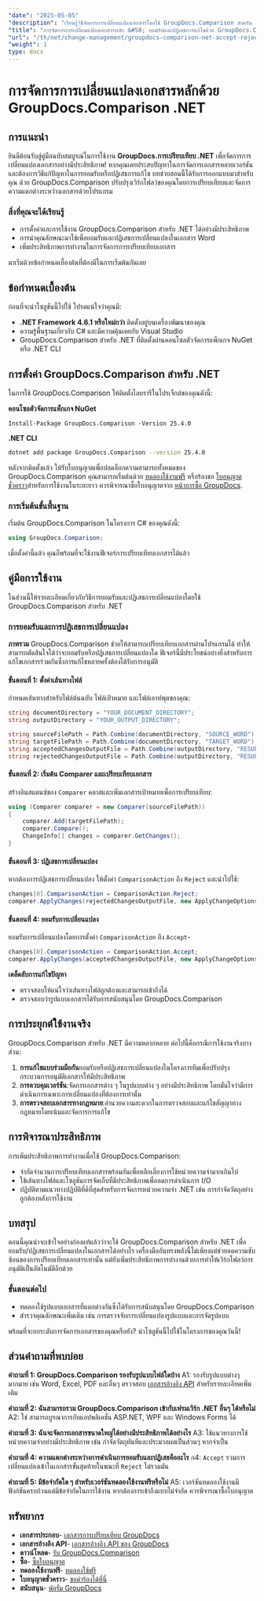 ```yaml
---
"date": "2025-05-05"
"description": "เรียนรู้วิธีจัดการการเปลี่ยนแปลงเอกสารโดยใช้ GroupDocs.Comparison สำหรับ .NET ปรับปรุงเวิร์กโฟลว์ของคุณโดยการเปรียบเทียบ ยอมรับ หรือปฏิเสธการแก้ไขในเอกสาร Word ด้วยโปรแกรม"
"title": "การจัดการการเปลี่ยนแปลงเอกสารหลัก &#58; ยอมรับและปฏิเสธการแก้ไขด้วย GroupDocs.Comparison .NET"
"url": "/th/net/change-management/groupdocs-comparison-net-accept-reject-changes/"
"weight": 1
type: docs
---
```

# การจัดการการเปลี่ยนแปลงเอกสารหลักด้วย GroupDocs.Comparison .NET

## การแนะนำ

ยินดีต้อนรับสู่คู่มือฉบับสมบูรณ์ในการใช้งาน **GroupDocs.การเปรียบเทียบ .NET** เพื่อจัดการการเปลี่ยนแปลงเอกสารอย่างมีประสิทธิภาพ! หากคุณเคยประสบปัญหาในการจัดการเอกสารหลายเวอร์ชันและต้องการวิธีแก้ปัญหาในการยอมรับหรือปฏิเสธการแก้ไข บทช่วยสอนนี้ได้รับการออกแบบมาสำหรับคุณ ด้วย GroupDocs.Comparison ปรับปรุงเวิร์กโฟลว์ของคุณโดยการเปรียบเทียบและจัดการความแตกต่างระหว่างเอกสารด้วยโปรแกรม

### สิ่งที่คุณจะได้เรียนรู้
- การตั้งค่าและการใช้งาน GroupDocs.Comparison สำหรับ .NET ได้อย่างมีประสิทธิภาพ
- การนำคุณลักษณะมาใช้เพื่อยอมรับและปฏิเสธการเปลี่ยนแปลงในเอกสาร Word
- เพิ่มประสิทธิภาพการทำงานในการจัดการการเปรียบเทียบเอกสาร

มาเริ่มด้วยข้อกำหนดเบื้องต้นที่ต้องมีในการเริ่มต้นกันเลย

## ข้อกำหนดเบื้องต้น
ก่อนที่จะนำโซลูชันนี้ไปใช้ โปรดแน่ใจว่าคุณมี:

- **.NET Framework 4.6.1 หรือใหม่กว่า** ติดตั้งอยู่บนเครื่องพัฒนาของคุณ
- ความรู้พื้นฐานเกี่ยวกับ C# และมีความคุ้นเคยกับ Visual Studio
- GroupDocs.Comparison สำหรับ .NET ที่ติดตั้งผ่านคอนโซลตัวจัดการแพ็กเกจ NuGet หรือ .NET CLI

## การตั้งค่า GroupDocs.Comparison สำหรับ .NET

ในการใช้ GroupDocs.Comparison ให้ติดตั้งไลบรารีในโปรเจ็กต์ของคุณดังนี้:

**คอนโซลตัวจัดการแพ็กเกจ NuGet**
```
Install-Package GroupDocs.Comparison -Version 25.4.0
```

**\.NET CLI**
```bash
dotnet add package GroupDocs.Comparison --version 25.4.0
```

หลังจากติดตั้งแล้ว ให้รับใบอนุญาตเพื่อปลดล็อกความสามารถทั้งหมดของ GroupDocs.Comparison คุณสามารถเริ่มต้นด้วย [ทดลองใช้งานฟรี](https://releases.groupdocs.com/comparison/net/) หรือร้องขอ [ใบอนุญาตชั่วคราว](https://purchase.groupdocs.com/temporary-license/)สำหรับการใช้งานในระยะยาว ควรพิจารณาซื้อใบอนุญาตจาก [หน้าการซื้อ GroupDocs](https://purchase-groupdocs.com/buy).

### การเริ่มต้นขั้นพื้นฐาน

เริ่มต้น GroupDocs.Comparison ในโครงการ C# ของคุณดังนี้:

```csharp
using GroupDocs.Comparison;
```

เมื่อตั้งค่านี้แล้ว คุณก็พร้อมที่จะใช้งานฟีเจอร์การเปรียบเทียบเอกสารได้แล้ว

## คู่มือการใช้งาน
ในส่วนนี้ให้รายละเอียดเกี่ยวกับวิธีการยอมรับและปฏิเสธการเปลี่ยนแปลงโดยใช้ GroupDocs.Comparison สำหรับ .NET

### การยอมรับและการปฏิเสธการเปลี่ยนแปลง

**ภาพรวม**
GroupDocs.Comparison ช่วยให้สามารถเปรียบเทียบเอกสารผ่านโปรแกรมได้ ทำให้สามารถตัดสินใจได้ว่าจะยอมรับหรือปฏิเสธการเปลี่ยนแปลงใด ฟีเจอร์นี้มีประโยชน์อย่างยิ่งสำหรับการแก้ไขเอกสารร่วมกันซึ่งการแก้ไขหลายครั้งต้องได้รับการอนุมัติ

#### ขั้นตอนที่ 1: ตั้งค่าเส้นทางไฟล์
กำหนดเส้นทางสำหรับไฟล์ต้นฉบับ ไฟล์เป้าหมาย และไฟล์เอาท์พุตของคุณ:

```csharp
string documentDirectory = "YOUR_DOCUMENT_DIRECTORY";
string outputDirectory = "YOUR_OUTPUT_DIRECTORY";

string sourceFilePath = Path.Combine(documentDirectory, "SOURCE_WORD");
string targetFilePath = Path.Combine(documentDirectory, "TARGET_WORD");
string acceptedChangesOutputFile = Path.Combine(outputDirectory, "RESULT_WITH_ACCEPTED_CHANGE_WORD");
string rejectedChangesOutputFile = Path.Combine(outputDirectory, "RESULT_WITH_REJECTED_CHANGE_WORD");
```

#### ขั้นตอนที่ 2: เริ่มต้น Comparer และเปรียบเทียบเอกสาร
สร้างอินสแตนซ์ของ `Comparer` คลาสและเพิ่มเอกสารเป้าหมายเพื่อการเปรียบเทียบ:

```csharp
using (Comparer comparer = new Comparer(sourceFilePath))
{
    comparer.Add(targetFilePath);
    comparer.Compare();
    ChangeInfo[] changes = comparer.GetChanges();
}
```

#### ขั้นตอนที่ 3: ปฏิเสธการเปลี่ยนแปลง
หากต้องการปฏิเสธการเปลี่ยนแปลง ให้ตั้งค่า `ComparisonAction` ถึง `Reject` และนำไปใช้:

```csharp
changes[0].ComparisonAction = ComparisonAction.Reject;
comparer.ApplyChanges(rejectedChangesOutputFile, new ApplyChangeOptions { Changes = changes, SaveOriginalState = true });
```

#### ขั้นตอนที่ 4: ยอมรับการเปลี่ยนแปลง
ยอมรับการเปลี่ยนแปลงโดยการตั้งค่า `ComparisonAction` ถึง `Accept`-

```csharp
changes[0].ComparisonAction = ComparisonAction.Accept;
comparer.ApplyChanges(acceptedChangesOutputFile, new ApplyChangeOptions { Changes = changes });
```

**เคล็ดลับการแก้ไขปัญหา**
- ตรวจสอบให้แน่ใจว่าเส้นทางไฟล์ถูกต้องและสามารถเข้าถึงได้
- ตรวจสอบว่ารูปแบบเอกสารได้รับการสนับสนุนโดย GroupDocs.Comparison

## การประยุกต์ใช้งานจริง
GroupDocs.Comparison สำหรับ .NET มีความหลากหลาย ต่อไปนี้คือกรณีการใช้งานจริงบางส่วน:

1. **การแก้ไขแบบร่วมมือกัน**ยอมรับหรือปฏิเสธการเปลี่ยนแปลงในโครงการทีมเพื่อปรับปรุงกระบวนการอนุมัติเอกสารให้มีประสิทธิภาพ
2. **การควบคุมเวอร์ชัน**:จัดการเอกสารต่าง ๆ ในรูปแบบต่าง ๆ อย่างมีประสิทธิภาพ โดยมั่นใจว่ามีการดำเนินการเฉพาะการเปลี่ยนแปลงที่ต้องการเท่านั้น
3. **การตรวจสอบเอกสารทางกฎหมาย**:อำนวยความสะดวกในการตรวจสอบและแก้ไขสัญญาทางกฎหมายโดยเน้นและจัดการการแก้ไข

## การพิจารณาประสิทธิภาพ
การเพิ่มประสิทธิภาพการทำงานเมื่อใช้ GroupDocs.Comparison:
- จำกัดจำนวนการเปรียบเทียบเอกสารพร้อมกันเพื่อหลีกเลี่ยงการใช้หน่วยความจำมากเกินไป
- ใช้เส้นทางไฟล์และโซลูชันการจัดเก็บที่มีประสิทธิภาพเพื่อลดการดำเนินการ I/O
- ปฏิบัติตามแนวทางปฏิบัติที่ดีที่สุดสำหรับการจัดการหน่วยความจำ .NET เช่น การกำจัดวัตถุอย่างถูกต้องหลังการใช้งาน

## บทสรุป
ตอนนี้คุณน่าจะเข้าใจอย่างถ่องแท้แล้วว่าจะใช้ GroupDocs.Comparison สำหรับ .NET เพื่อยอมรับ/ปฏิเสธการเปลี่ยนแปลงในเอกสารได้อย่างไร เครื่องมืออันทรงพลังนี้ไม่เพียงแต่ช่วยลดความซับซ้อนของการเปรียบเทียบเอกสารเท่านั้น แต่ยังเพิ่มประสิทธิภาพการทำงานด้วยการทำให้เวิร์กโฟลว์การอนุมัติเป็นอัตโนมัติอีกด้วย

### ขั้นตอนต่อไป
- ทดลองใช้รูปแบบเอกสารที่แตกต่างกันซึ่งได้รับการสนับสนุนโดย GroupDocs.Comparison
- สำรวจคุณลักษณะเพิ่มเติม เช่น การตรวจจับการเปลี่ยนแปลงรูปแบบและการจัดรูปแบบ

พร้อมที่จะยกระดับการจัดการเอกสารของคุณหรือยัง? นำโซลูชันนี้ไปใช้ในโครงการของคุณวันนี้!

## ส่วนคำถามที่พบบ่อย
**คำถามที่ 1: GroupDocs.Comparison รองรับรูปแบบไฟล์ใดบ้าง**
A1: รองรับรูปแบบต่างๆ มากมาย เช่น Word, Excel, PDF และอื่นๆ ตรวจสอบ [เอกสารอ้างอิง API](https://reference.groupdocs.com/comparison/net/) สำหรับรายละเอียดเพิ่มเติม

**คำถามที่ 2: ฉันสามารถรวม GroupDocs.Comparison เข้ากับเฟรมเวิร์ก .NET อื่นๆ ได้หรือไม่**
A2: ใช่ สามารถบูรณาการกับแอปพลิเคชั่น ASP.NET, WPF และ Windows Forms ได้

**คำถามที่ 3: ฉันจะจัดการเอกสารขนาดใหญ่ได้อย่างมีประสิทธิภาพได้อย่างไร**
A3: ใช้แนวทางการใช้หน่วยความจำอย่างมีประสิทธิภาพ เช่น กำจัดวัตถุทันทีและประมวลผลเป็นส่วนๆ หากจำเป็น

**คำถามที่ 4: ความแตกต่างระหว่างการดำเนินการยอมรับและปฏิเสธคืออะไร**
ก4: `Accept` รวมการเปลี่ยนแปลงเข้าในเอกสารขั้นสุดท้ายในขณะที่ `Reject` ไม่รวมมัน

**คำถามที่ 5: มีข้อจำกัดใด ๆ สำหรับเวอร์ชันทดลองใช้งานฟรีหรือไม่**
A5: เวอร์ชันทดลองใช้งานมีฟังก์ชันครบถ้วนแต่มีข้อจำกัดในการใช้งาน หากต้องการเข้าถึงแบบไม่จำกัด ควรพิจารณาซื้อใบอนุญาต

## ทรัพยากร
- **เอกสารประกอบ**- [เอกสารการเปรียบเทียบ GroupDocs](https://docs.groupdocs.com/comparison/net/)
- **เอกสารอ้างอิง API**- [เอกสารอ้างอิง API ของ GroupDocs](https://reference.groupdocs.com/comparison/net/)
- **ดาวน์โหลด**- [รับ GroupDocs.Comparison](https://releases.groupdocs.com/comparison/net/)
- **ซื้อ**- [ซื้อใบอนุญาต](https://purchase.groupdocs.com/buy)
- **ทดลองใช้งานฟรี**- [ทดลองใช้ฟรี](https://releases.groupdocs.com/comparison/net/)
- **ใบอนุญาตชั่วคราว**- [ขอคำร้องได้ที่นี่](https://purchase.groupdocs.com/temporary-license/)
- **สนับสนุน**- [ฟอรั่ม GroupDocs](https://forum.groupdocs.com/c/comparison/)